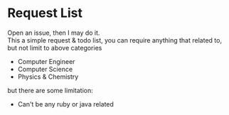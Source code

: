 # Request List
Open an issue, then I may do it.  
This a simple request & todo list, you can require anything that related to, but not limit to above categories
- Computer Engineer
- Computer Science
- Physics & Chemistry

but there are some limitation:  
- Can't be any ruby or java related
